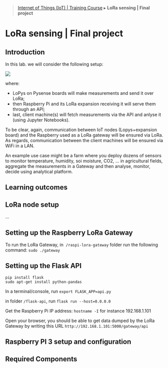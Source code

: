 > [Internet of Things (IoT) | Training Course](lora-sensing-final-project.md) ▸ **LoRa sensing | Final project**

# LoRa sensing | Final project

## Introduction
In this lab. we will consider the following setup:

![](https://i.imgur.com/OV1b5aH.png)

where:
* LoPys on Pysense boards will make measurements and send it over LoRa;
* then Raspberry Pi and its LoRa expansion receiving it will serve them through an API;
* last, client machine(s) will fetch measurements via the API and anlyse it (using Jupyter Notebooks).

To be clear, again, communication between IoT nodes (Lopys+expansion board) and the Raspberry used as a LoRa gateway will be ensured via LoRa. As regards, communication between the client machines will be ensured via WiFi in a LAN. 

An example use case might be a farm where you deploy dozens of sensors to monitor temperature, humidity, soi moisture, CO2, ... in agricultural fields, aggregate the measurements in a Gateway and then analyse, monitor, decide using analytical platform.

## Learning outcomes


## LoRa node setup
...

## Setting up the Raspberry LoRa Gateway

To run the LoRa Gateway, in  `/raspi-lora-gateway` folder run the following command: `sudo ./gateway`


## Setting up the Flask API
```
pip install flask
sudo apt-get install python-pandas
```
In a terminal/console, run `export FLASK_APP=api.py`

in folder `/flask-api`, run `flask run --host=0.0.0.0`

Get the Raspberry Pi IP address: `hostname -I` for instance 192.168.1.101

Open your browser, you should be able to get data dumped by the LoRa Gateway by writing this URL `http://192.168.1.101:5000/gateway/api`

## Raspberry PI 3 setup and configuration

## Required Components



